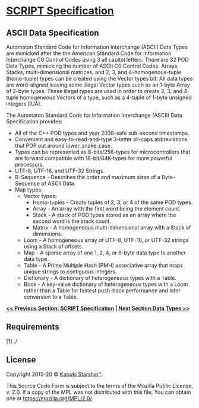 # [SCRIPT Specification](../)

## ASCII Data Specification

Automaton Standard Code for Information Interchange (ASCII) Data Types are mimicked after the the American Standard Code for Information Interchange C0 Control Codes using 3 all capitol letters. There are 32 POD Data Types, mimicking the number of ASCII C0 Control Codes. Arrays, Stacks, multi-dimensional matrices, and 2, 3, and 4-homogenous-tuple (homo-tuple) types can be created using the Vector types bit. All data types are word-aligned leaving some illegal Vector types such as an 1-byte Array of 2-byte types. These illegal types are used in order to create 2, 3, and 4-tuple homogeneous Vectors of a type, such as a 4-tuple of 1-byte unsigned integers (IUA).

The Automaton Standard Code for Information Interchange (ASCII) Data Specification provides:

* All of the C++ POD types and year 2038-safe sub-second timestamps.
* Convenient and easy-to-read-and-type 3-letter all-caps abbreviations that POP out around lower_snake_case.
* Types can be represented as 8-bits/256-types for microcontrollers that are forward compatible with 16-bit/64K-types for more powerful processors.
* UTF-8, UTF-16, and UTF-32 Strings.
* B-Sequence - Describes the order and maximum sizes of a Byte-Sequence of ASCII Data.
* Map types:
  * Vector types:
    * Homo-tuples - Create tuples of 2, 3, or 4 of the same POD types.
    * Array - An array with the first word being the element count.
    * Stack - A stack of POD types stored as an array where the second word is the stack count.
    * Matrix - A homogeneous multi-dimensional array with a Stack of dimensions.
  * Loom - A homogeneous array of UTF-8, UTF-16, or UTF-32 strings using a Stack of offsets.
  * Map - A sparse array of one 1, 2, 4, or 8-byte data type to another data type.
  * Table - A Prime Multiple Hash (PMH) associative array that maps unique strings to contiguous integers.
  * Dictionary - A dictionary of heterogeneous types with a Table.
  * Book - A key-value dictionary of heterogeneous types with a Loom rather than a Table for fastest push-back performance and later conversion to a Table.

**[<< Previous Section: SCRIPT Specification](../)  |  [Next Section:Data Types >>](data_types)**

## Requirements

[1] ./

## License

Copyright 2015-20 © [Kabuki Starship™](https://kabukistarship.com).

This Source Code Form is subject to the terms of the Mozilla Public License, v. 2.0. If a copy of the MPL was not distributed with this file, You can obtain one at <https://mozilla.org/MPL/2.0/>.
